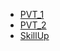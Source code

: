 <ul>
<li>
<a href="./fd1_pvt/MAIN.md">PVT_1</a>
</li>
<li>
<a href="./fd2_pvt/README.md">PVT_2</a>
</li>
<li>
<a href="./skill_up/MAIN.md">SkillUp</a>
</li>
</ul>